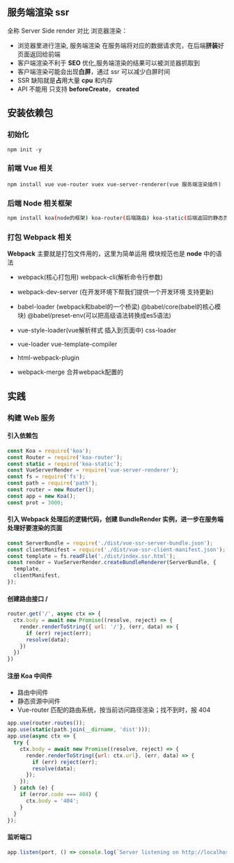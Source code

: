 ## 服务端渲染 ssr
全称 Server Side render
对比 浏览器渲染：
- 浏览器里进行渲染, 服务端渲染 在服务端将对应的数据请求完，在后端**拼装**好页面返回给前端 
- 客户端渲染不利于 **SEO** 优化,服务端渲染的结果可以被浏览器抓取到
- 客户端渲染可能会出现**白屏**，通过 ssr 可以减少白屏时间
- SSR 缺陷就是**占**用大量 **cpu** 和内存
- API 不能用 只支持 **beforeCreate**， **created**

## 安装依赖包
### 初始化
```shell
npm init -y
```
### 前端 Vue 相关
```shell
npm install vue vue-router vuex vue-server-renderer(vue 服务端渲染插件)
```

### 后端 Node 相关框架
```bash
npm install koa(node的框架) koa-router(后端路由) koa-static(后端返回的静态页面)
```

### 打包 Webpack 相关
**Webpack** 主要就是打包文件用的，这里为简单运用
模块规范也是 **node** 中的语法

- webpack(核心打包用) webpack-cli(解析命令行参数)
- webpack-dev-server (在开发环境下帮我们提供一个开发环境 支持更新)
- babel-loader (webpack和babel的一个桥梁) @babel/core(babel的核心模块) @babel/preset-env(可以把高级语法转换成es5语法)
- vue-style-loader(vue解析样式 插入到页面中) css-loader
- vue-loader vue-template-compiler
- html-webpack-plugin

- webpack-merge 合并webpack配置的

## 实践
### 构建 Web 服务
#### 引入依赖包
```js
const Koa = require('koa');
const Router = require('koa-router');
const static = require('koa-static');
const VueServerRender = require('vue-server-renderer');
const fs = require('fs');
const path = require('path');
const router = new Router();
const app = new Koa();
const prot = 3000;
```

#### 引入 Webpack 处理后的逻辑代码，创建 **BundleRender** 实例，进一步在服务端处理好要渲染的页面
```js
const ServerBundle = require('./dist/vue-ssr-server-bundle.json');
const clientManifest = require('./dist/vue-ssr-client-manifest.json');
const template = fs.readFile('./dist/index.ssr.html');
const render = VueServerRender.createBundleRenderer(ServerBundle, {
  template,
  clientManifest,
});
```

#### 创建路由接口 /
```js
router.get('/', async ctx => {
  ctx.body = await new Promise((resolve, reject) => {
    render.renderToString({ url: '/'}, (err, data) => {
      if (err) reject(err);
      resolve(data);
    })
  })
})
```

#### 注册 Koa 中间件
- 路由中间件
- 静态资源中间件
- Vue-router 匹配的路由系统，按当前访问路径渲染；找不到时，报 404
```js
app.use(router.routes());
app.use(static(path.join(__dirname, 'dist')));
app.use(async ctx => {
  try {
    ctx.body = await new Promise((resolve, reject) => {
      render.renderToString({url: ctx.url}, (err, data) => {
        if (err) reject(err);
        resolve(data);
      });
    });
  } catch (e) {
    if (error.code === 404) {
      ctx.body = '404';
    }
  }
});
```

#### 监听端口
```js
app.listen(port, () => console.log(`Server listening on http://localhost:${prot},  Ctl + C to stop.`));
```